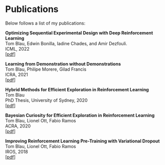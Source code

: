 # Publications

Below follows a list of my publications:


**Optimizing Sequential Experimental Design with Deep Reinforcement Learning**  
Tom Blau, Edwin Bonilla, Iadine Chades, and Amir Dezfouli.  
ICML, 2022  
\[[pdf](https://proceedings.mlr.press/v162/blau22a.html)\]  

**Learning from Demonstration without Demonstrations**  
Tom Blau, Philipe Morere, Gilad Francis  
ICRA, 2021  
\[[pdf](https://ieeexplore.ieee.org/document/9561119)\]


**Hybrid Methods for Efficient Exploration in Reinforcement Learning**  
Tom Blau  
PhD Thesis, University of Sydney, 2020  
\[[pdf](https://hdl.handle.net/2123/23476)\]

**Bayesian Curiosity for Efficient Exploration in Reinforcement Learning**  
Tom Blau, Lionel Ott, Fabio Ramos  
ACRA, 2020  
\[[pdf](https://arxiv.org/abs/1911.08701)\]  

**Improving Reinforcement Learning Pre-Training with Variational Dropout**  
Tom Blau, Lionel Ott, Fabio Ramos  
IROS, 2018  
\[[pdf](https://ieeexplore.ieee.org/abstract/document/8594341)\]  
